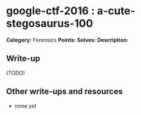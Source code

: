 # google-ctf-2016 : a-cute-stegosaurus-100

**Category:** Forensics
**Points:** 
**Solves:** 
**Description:**



## Write-up

(TODO)

## Other write-ups and resources

* none yet
